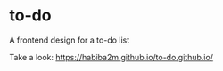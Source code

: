 # to-do

A frontend design for a to-do list

Take a look:
https://habiba2m.github.io/to-do.github.io/
